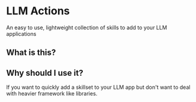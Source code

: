 # LLM Actions

An easy to use, lightweight collection of skills to add to your LLM applications

## What is this?


## Why should I use it?

If you want to quickly add a skillset to your LLM app but don't want to deal with heavier framework like libraries.
